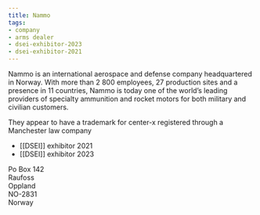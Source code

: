 ```yaml
---
title: Nammo
tags:
- company
- arms dealer
- dsei-exhibitor-2023
- dsei-exhibitor-2021
---
```

Nammo is an international aerospace and defense company headquartered in Norway. With more than 2 800 employees, 27 production sites and a presence in 11 countries, Nammo is today one of the world’s leading providers of specialty ammunition and rocket motors for both military and civilian customers.

They appear to have a trademark for center-x registered through a Manchester law company

- [[DSEI]] exhibitor 2021
- [[DSEI]] exhibitor 2023

Po Box 142  
Raufoss  
Oppland  
NO-2831  
Norway